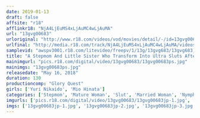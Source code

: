 ```yaml
---
date: 2019-01-13
draft: false
affsite: "r18"
afflinkr18: "NjA4LjEuMS4xLjAuMC4wLjAuMA"
url: "13gvg00683"
urloriginal: "http://www.r18.com/videos/vod/movies/detail/-/id=13gvg00683"
urlfinal: "http://media.r18.com/track/NjA4LjEuMS4xLjAuMC4wLjAuMA/videos/vod/movies/detail/-/id=13gvg00683"
samplevid: "awspv3001.r18.com/litevideo/freepv/1/13g/13gvg683/13gvg683_dmb_w.mp4"
title: "A Stepmom And Little Sister Who Transform Into Ultra Sluts After Drinking Sexual Stimulants Yuri Nikaido/Mio Hinata"
mainimgurl: "pics.r18.com/digital/video/13gvg00683/13gvg00683ps.jpg"
mainimgs: "13gvg00683ps.jpg"
releasedate: "May 16, 2018"
duration: 130
productioncomp: "Glory Quest"
girls: ['Yuri Nikaido', 'Mio Hinata']
categories: ['Stepmom', 'Mature Woman', 'Slut', 'Married Woman', 'Nymphomaniac', 'Sister', 'Threesome / Foursome', 'Hi-Def']
imgurls: ['pics.r18.com/digital/video/13gvg00683/13gvg00683jp-1.jpg', 'pics.r18.com/digital/video/13gvg00683/13gvg00683jp-2.jpg', 'pics.r18.com/digital/video/13gvg00683/13gvg00683jp-3.jpg', 'pics.r18.com/digital/video/13gvg00683/13gvg00683jp-4.jpg', 'pics.r18.com/digital/video/13gvg00683/13gvg00683jp-5.jpg', 'pics.r18.com/digital/video/13gvg00683/13gvg00683jp-6.jpg', 'pics.r18.com/digital/video/13gvg00683/13gvg00683jp-7.jpg', 'pics.r18.com/digital/video/13gvg00683/13gvg00683jp-8.jpg', 'pics.r18.com/digital/video/13gvg00683/13gvg00683jp-9.jpg', 'pics.r18.com/digital/video/13gvg00683/13gvg00683jp-10.jpg', 'pics.r18.com/digital/video/13gvg00683/13gvg00683jp-11.jpg', 'pics.r18.com/digital/video/13gvg00683/13gvg00683jp-12.jpg', 'pics.r18.com/digital/video/13gvg00683/13gvg00683jp-13.jpg', 'pics.r18.com/digital/video/13gvg00683/13gvg00683jp-14.jpg', 'pics.r18.com/digital/video/13gvg00683/13gvg00683jp-15.jpg', 'pics.r18.com/digital/video/13gvg00683/13gvg00683jp-16.jpg', 'pics.r18.com/digital/video/13gvg00683/13gvg00683jp-17.jpg', 'pics.r18.com/digital/video/13gvg00683/13gvg00683jp-18.jpg', 'pics.r18.com/digital/video/13gvg00683/13gvg00683jp-19.jpg', 'pics.r18.com/digital/video/13gvg00683/13gvg00683jp-20.jpg']
imgs: ['13gvg00683jp-1.jpg', '13gvg00683jp-2.jpg', '13gvg00683jp-3.jpg', '13gvg00683jp-4.jpg', '13gvg00683jp-5.jpg', '13gvg00683jp-6.jpg', '13gvg00683jp-7.jpg', '13gvg00683jp-8.jpg', '13gvg00683jp-9.jpg', '13gvg00683jp-10.jpg', '13gvg00683jp-11.jpg', '13gvg00683jp-12.jpg', '13gvg00683jp-13.jpg', '13gvg00683jp-14.jpg', '13gvg00683jp-15.jpg', '13gvg00683jp-16.jpg', '13gvg00683jp-17.jpg', '13gvg00683jp-18.jpg', '13gvg00683jp-19.jpg', '13gvg00683jp-20.jpg']
---
```

